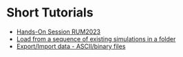 

# Short Tutorials
- [Hands-On Session RUM2023](https://github.com/ManuelBehrendt/RUM2023)
- [Load from a sequence of existing simulations in a folder](examples/LoadFromExistingOutputs.md)
- [Export/Import data - ASCII/binary files](examples/ExportImportData.md)